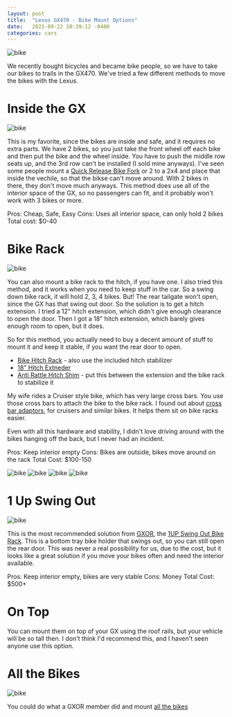 ```yaml
---
layout: post
title:  "Lexus GX470 - Bike Mount Options"
date:   2021-09-22 10:39:12 -0400
categories: cars
---
```


![bike](/images/bike/1.jpg)

We recently bought bicycles and became bike people, so we have to take our bikes to trails in the GX470. We've tried a few different methods to move the bikes with the Lexus. 

# Inside the GX

![bike](/images/bike/inside.jpg)

This is my favorite, since the bikes are inside and safe, and it requires no extra parts. We have 2 bikes, so you just take the front wheel off each bike and then put the bike and the wheel inside. You have to push the middle row seats up, and the 3rd row can't be installed (I sold mine anyways). I've seen some people mount a [Quick Release Bike Fork](https://amzn.to/3nVZHsF) or 2 to a 2x4 and place that inside the vechile, so that the bikse can't move around. With 2 bikes in there, they don't move much anyways. This method does use all of the interior space of the GX, so no passengers can fit, and it probably won't work with 3 bikes or more. 

Pros: Cheap, Safe, Easy
Cons: Uses all interior space, can only hold 2 bikes
Total cost: $0-40

# Bike Rack

![bike](/images/bike/2.jpg)

You can also mount a bike rack to the hitch, if you have one. I also tried this method, and it works when you need to keep stuff in the car. So a swing down bike rack, it will hold 2, 3, 4 bikes. But! The rear tailgate won't open, since the GX has that swing out door. So the solution is to get a hitch extension. I tried a 12" hitch extension, which didn't give enough clearance to open the door. Then I got a 18" hitch extension, which barely gives enough room to open, but it does. 

So for this method, you actually need to buy a decent amount of stuff to mount it and keep it stable, if you want the rear door to open. 
* [Bike Hitch Rack](https://amzn.to/3hWK4xv) - also use the included hitch stabilizer
* [18" Hitch Extneder]()
* [Anti Rattle Hitch Shim](https://amzn.to/3lS8iKn) - put this between the extension and the bike rack to stabilize it

My wife rides a Cruiser style bike, which has very large cross bars. You use those cross bars to attach the bike to the bike rack. I found out about [cross bar adaptors](https://amzn.to/3ktly8C), for cruisers and similar bikes. It helps them sit on bike racks easier. 

Even with all this hardware and stability, I didn't love driving around with the bikes hanging off the back, but I never had an incident. 

Pros: Keep interior empty
Cons: Bikes are outside, bikes move around on the rack
Total Cost: $100-150

![bike](/images/bike/1.jpg)
![bike](/images/bike/4.jpg)
![bike](/images/bike/5.jpg)
![bike](/images/bike/6.jpg)

# 1 Up Swing Out

![bike](/images/bike/1up.jpg)

This is the most recommended solution from [GXOR](https://www.facebook.com/groups/LexusGXOR/), the [1UP Swing Out Bike Rack](https://www.1up-usa.com/product-category/bike-racks/). This is a bottom tray bike holder that swings out, so you can still open the rear door. This was never a real possibility for us, due to the cost, but it looks like a great solution if you move your bikes often and need the interior available. 

Pros: Keep interior empty, bikes are very stable
Cons: Money
Total Cost: $500+

# On Top

You can mount them on top of your GX using the roof rails, but your vehicle will be so tall then. I don't think I'd recommend this, and I haven't seen anyone use this option. 

# All the Bikes

![bike](/images/bike/all.jpg)

You could do what a GXOR member did and mount [all the bikes](https://www.facebook.com/photo/?fbid=10101288903948231&set=pcb.2283589435105490)



